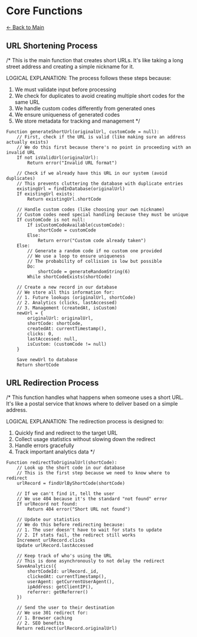 # Core Functions

[← Back to Main](00-main.md)

## URL Shortening Process
/*
This is the main function that creates short URLs.
It's like taking a long street address and creating a simple nickname for it.

LOGICAL EXPLANATION:
The process follows these steps because:
1. We must validate input before processing
2. We check for duplicates to avoid creating multiple short codes for the same URL
3. We handle custom codes differently from generated ones
4. We ensure uniqueness of generated codes
5. We store metadata for tracking and management
*/

```pseudocode
Function generateShortUrl(originalUrl, customCode = null):
    // First, check if the URL is valid (like making sure an address actually exists)
    // We do this first because there's no point in proceeding with an invalid URL
    If not isValidUrl(originalUrl):
        Return error("Invalid URL format")
    
    // Check if we already have this URL in our system (avoid duplicates)
    // This prevents cluttering the database with duplicate entries
    existingUrl = findInDatabase(originalUrl)
    If existingUrl exists:
        Return existingUrl.shortCode
    
    // Handle custom codes (like choosing your own nickname)
    // Custom codes need special handling because they must be unique
    If customCode is not null:
        If isCustomCodeAvailable(customCode):
            shortCode = customCode
        Else:
            Return error("Custom code already taken")
    Else:
        // Generate a random code if no custom one provided
        // We use a loop to ensure uniqueness
        // The probability of collision is low but possible
        Do:
            shortCode = generateRandomString(6)
        While shortCodeExists(shortCode)
    
    // Create a new record in our database
    // We store all this information for:
    // 1. Future lookups (originalUrl, shortCode)
    // 2. Analytics (clicks, lastAccessed)
    // 3. Management (createdAt, isCustom)
    newUrl = {
        originalUrl: originalUrl,    
        shortCode: shortCode,        
        createdAt: currentTimestamp(), 
        clicks: 0,                   
        lastAccessed: null,          
        isCustom: (customCode != null) 
    }
    
    Save newUrl to database
    Return shortCode
```

## URL Redirection Process
/*
This function handles what happens when someone uses a short URL.
It's like a postal service that knows where to deliver based on a simple address.

LOGICAL EXPLANATION:
The redirection process is designed to:
1. Quickly find and redirect to the target URL
2. Collect usage statistics without slowing down the redirect
3. Handle errors gracefully
4. Track important analytics data
*/

```pseudocode
Function redirectToOriginalUrl(shortCode):
    // Look up the short code in our database
    // This is the first step because we need to know where to redirect
    urlRecord = findUrlByShortCode(shortCode)
    
    // If we can't find it, tell the user
    // We use 404 because it's the standard "not found" error
    If urlRecord not found:
        Return 404 error("Short URL not found")
    
    // Update our statistics
    // We do this before redirecting because:
    // 1. The user doesn't have to wait for stats to update
    // 2. If stats fail, the redirect still works
    Increment urlRecord.clicks           
    Update urlRecord.lastAccessed        
    
    // Keep track of who's using the URL
    // This is done asynchronously to not delay the redirect
    SaveAnalytics({
        shortCodeId: urlRecord._id,      
        clickedAt: currentTimestamp(),   
        userAgent: getCurrentUserAgent(), 
        ipAddress: getClientIP(),        
        referrer: getReferrer()          
    })
    
    // Send the user to their destination
    // We use 301 redirect for:
    // 1. Browser caching
    // 2. SEO benefits
    Return redirect(urlRecord.originalUrl)
``` 